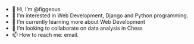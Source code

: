 - 👋 Hi, I’m @figgeous
- 👀 I’m interested in Web Development, Django and Python programming.
- 🌱 I’m currently learning more about Web Development
- 💞️ I’m looking to collaborate on data analysis in Chess
- 📫 How to reach me: email.

<!---
figgeous/figgeous is a ✨ special ✨ repository because its `README.md` (this file) appears on your GitHub profile.
You can click the Preview link to take a look at your changes.
--->
